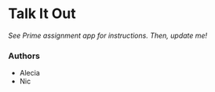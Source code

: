 # Talk It Out

*See Prime assignment app for instructions. Then, update me!*

### Authors
* Alecia
* Nic